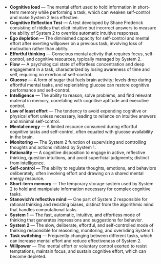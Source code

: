 - **Cognitive load** — The mental effort used to hold information in short-term memory while performing a task, which can weaken self-control and make System 2 less effective.  
- **Cognitive Reflection Test** — A test developed by Shane Frederick consisting of riddles that elicit intuitive but incorrect answers to measure the ability of System 2 to override automatic intuitive responses.  
- **Ego depletion** — The diminished capacity for self-control and mental effort after exerting willpower on a previous task, involving loss of motivation rather than ability.  
- **Effortful thinking** — Conscious mental activity that requires focus, self-control, and cognitive resources, typically managed by System 2.  
- **Flow** — A psychological state of effortless concentration and deep engagement in a task, characterized by losing awareness of time and self, requiring no exertion of self-control.  
- **Glucose** — A form of sugar that fuels brain activity; levels drop during effortful mental tasks, and replenishing glucose can restore cognitive performance and self-control.  
- **Intelligence** — The ability to reason, solve problems, and find relevant material in memory, correlating with cognitive aptitude and executive control.  
- **Law of least effort** — The tendency to avoid expending cognitive or physical effort unless necessary, leading to reliance on intuitive answers and minimal self-control.  
- **Mental energy** — A limited resource consumed during effortful cognitive tasks and self-control, often equated with glucose availability in the brain.  
- **Monitoring** — The System 2 function of supervising and controlling thoughts and actions initiated by System 1.  
- **Rationality** — A cognitive disposition to engage in active, reflective thinking, question intuitions, and avoid superficial judgments; distinct from intelligence.  
- **Self-control** — The ability to regulate thoughts, emotions, and behaviors deliberately, often involving effort and drawing on a shared mental energy resource.  
- **Short-term memory** — The temporary storage system used by System 2 to hold and manipulate information necessary for complex cognitive tasks.  
- **Stanovich’s reflective mind** — One part of System 2 responsible for rational thinking and resisting biases, distinct from the algorithmic mind that handles computational tasks.  
- **System 1** — The fast, automatic, intuitive, and effortless mode of thinking that generates impressions and suggestions for behavior.  
- **System 2** — The slow, deliberate, effortful, and self-controlled mode of thinking responsible for reasoning, monitoring, and overriding System 1.  
- **Task switching** — Frequently changing between different tasks, which can increase mental effort and reduce effectiveness of System 2.  
- **Willpower** — The mental effort or voluntary control exerted to resist temptations, maintain focus, and sustain cognitive effort, which can become depleted.

